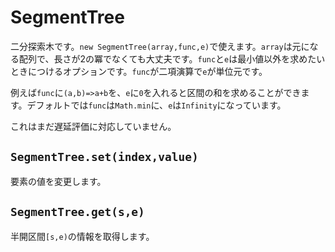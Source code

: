 # SegmentTree
二分探索木です。``new SegmentTree(array,func,e)``で使えます。`array`は元になる配列で、長さが2の冪でなくても大丈夫です。`func`と`e`は最小値以外を求めたいときにつけるオプションです。`func`が二項演算で`e`が単位元です。

例えば`func`に`(a,b)=>a+b`を、`e`に`0`を入れると区間の和を求めることができます。デフォルトでは`func`は`Math.min`に、`e`は`Infinity`になっています。

これはまだ遅延評価に対応していません。
## ``SegmentTree.set(index,value)``
要素の値を変更します。
## ``SegmentTree.get(s,e)``
半開区間`[s,e)`の情報を取得します。
